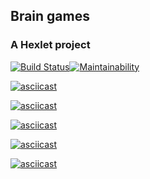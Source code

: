 ## Brain games
### A Hexlet project

[![Build Status](https://travis-ci.org/Cred1Tor/backend-project-lvl1.svg?branch=master)](https://travis-ci.org/Cred1Tor/backend-project-lvl1)[![Maintainability](https://api.codeclimate.com/v1/badges/46dfcdeb14b9cfbb17e6/maintainability)](https://codeclimate.com/github/Cred1Tor/backend-project-lvl1/maintainability)

[![asciicast](https://asciinema.org/a/6gLcQE6lJBssFcgOofGnXNN3A.svg)](https://asciinema.org/a/6gLcQE6lJBssFcgOofGnXNN3A)

[![asciicast](https://asciinema.org/a/ARM1Z8MnXghWofyua0KiTSsgn.svg)](https://asciinema.org/a/ARM1Z8MnXghWofyua0KiTSsgn)

[![asciicast](https://asciinema.org/a/Hllw2kZNUrtQRRbVNvPkWfrcn.svg)](https://asciinema.org/a/Hllw2kZNUrtQRRbVNvPkWfrcn)

[![asciicast](https://asciinema.org/a/PM2itJexQxKtcPM6SD0egjFsC.svg)](https://asciinema.org/a/PM2itJexQxKtcPM6SD0egjFsC)

[![asciicast](https://asciinema.org/a/1O08Do5vXei1vcPFKFnwJ2MY6.svg)](https://asciinema.org/a/1O08Do5vXei1vcPFKFnwJ2MY6)